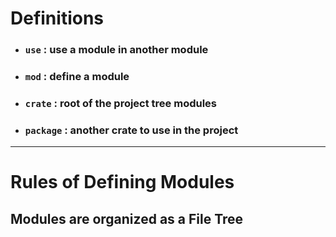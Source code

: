 # Definitions

- ### `use` : use a module in another module
- ### `mod` : define a module
- ### `crate` : root of the project tree modules
- ###  `package` : another crate to use in the project

---

# Rules of Defining Modules 
## Modules are organized as a File Tree
